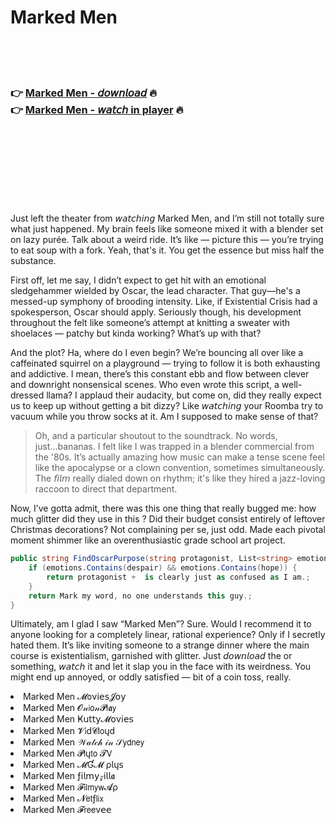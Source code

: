 <h1>Marked Men</h1>

<br><br><br>

<h3>👉 <a href="https://Skylers-teratecma1983.github.io/nswdrgefgy/">Marked Men - 𝘥𝘰𝘸𝘯𝘭𝘰𝘢𝘥</a> 🔥<br>
👉 <a href="https://Skylers-teratecma1983.github.io/nswdrgefgy/">Marked Men - 𝘸𝘢𝘵𝘤𝘩 in player</a> 🔥
</h3>



<br><br><br><br><br><br><br>


Just left the theater from 𝘸𝘢𝘵𝘤𝘩𝘪𝘯𝘨 Marked Men, and I’m still not totally sure what just happened. My brain feels like someone mixed it with a blender set on lazy purée. Talk about a weird ride. It’s like — picture this — you’re trying to eat soup with a fork. Yeah, that's it. You get the essence but miss half the substance.  

First off, let me say, I didn’t expect to get hit with an emotional sledgehammer wielded by Oscar, the lead character. That guy—he's a messed-up symphony of brooding intensity. Like, if Existential Crisis had a spokesperson, Oscar should apply. Seriously though, his development throughout the   felt like someone’s attempt at knitting a sweater with shoelaces — patchy but kinda working? What’s up with that?

And the plot? Ha, where do I even begin? We’re bouncing all over like a caffeinated squirrel on a playground — trying to follow it is both exhausting and addictive. I mean, there’s this constant ebb and flow between clever and downright nonsensical scenes. Who even wrote this script, a well-dressed llama? I applaud their audacity, but come on, did they really expect us to keep up without getting a bit dizzy? Like 𝘸𝘢𝘵𝘤𝘩𝘪𝘯𝘨 your Roomba try to vacuum while you throw socks at it. Am I supposed to make sense of that?

> Oh, and a particular shoutout to the soundtrack. No words, just...bananas. I felt like I was trapped in a blender commercial from the '80s. It’s actually amazing how music can make a tense scene feel like the apocalypse or a clown convention, sometimes simultaneously. The 𝘧𝘪𝘭𝘮 really dialed down on rhythm; it's like they hired a jazz-loving raccoon to direct that department.

Now, I’ve gotta admit, there was this one thing that really bugged me: how much glitter did they use in this  ? Did their budget consist entirely of leftover Christmas decorations? Not complaining per se, just odd. Made each pivotal moment shimmer like an overenthusiastic grade school art project.

```C#
public string FindOscarPurpose(string protagonist, List<string> emotions) {
    if (emotions.Contains(despair) && emotions.Contains(hope)) {
        return protagonist +  is clearly just as confused as I am.;
    }
    return Mark my word, no one understands this guy.;
}
```

Ultimately, am I glad I saw “Marked Men”? Sure. Would I recommend it to anyone looking for a completely linear, rational experience? Only if I secretly hated them. It’s like inviting someone to a strange dinner where the main course is existentialism, garnished with glitter. Just 𝘥𝘰𝘸𝘯𝘭𝘰𝘢𝘥 the   or something, 𝘸𝘢𝘵𝘤𝘩 it and let it slap you in the face with its weirdness. You might end up annoyed, or oddly satisfied — bit of a coin toss, really.

<li>Marked Men 𝓜𝗈ν𝗂𝖾𝗌𝓙𝗈𝗒</li>
<li>Marked Men 𝓞𝓃𝗂𝗈𝓃𝓟𝗅𝖆𝗒</li>
<li>Marked Men Ҝ𝗎𝗍𝗍𝗒𝓜𝗈ν𝗂𝖾𝗌</li>
<li>Marked Men 𝓥𝗂ԁ𝓒𝗅𝗈ųԁ</li>
<li>Marked Men 𝒲𝒶𝓉𝒸𝒽 𝒾𝓃 𝒮𝗒𝖽𝗇𝖾𝗒</li>
<li>Marked Men 𝓟𝗅ų𝗍𝗈 𝓣𝖵</li>
<li>Marked Men 𝓜Ɠ𝓜 ρ𝗅ų𝗌</li>
<li>Marked Men ƒ𝗂𝗅𝗆𝗒𝓏𝗂𝗅𝗅𝖆</li>
<li>Marked Men 𝓕𝗂𝗅𝗆𝗒𝗐𝓐ρ</li>
<li>Marked Men 𝓝𝖾𝗍ƒ𝗅𝗂𝗑</li>
<li>Marked Men 𝓕𝗋𝖾𝖾ν𝖾𝖾</li>
